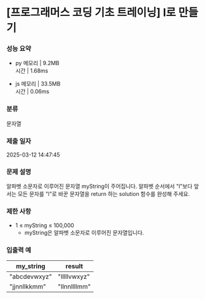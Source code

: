 # [프로그래머스 코딩 기초 트레이닝] l로 만들기

### 성능 요약

- py
  메모리 | 9.2MB  
  시간 | 1.68ms

- js
  메모리 | 33.5MB  
  시간 | 0.06ms

### 분류

문자열

### 제출 일자

2025-03-12 14:47:45

### 문제 설명

알파벳 소문자로 이루어진 문자열 myString이 주어집니다. 알파벳 순서에서 "l"보다 앞서는 모든 문자를 "l"로 바꾼 문자열을 return 하는 solution 함수를 완성해 주세요.

### 제한 사항

- 1 ≤ myString ≤ 100,000
  - myString은 알파벳 소문자로 이루어진 문자열입니다.

### 입출력 예

| my_string    | result       |
| ------------ | ------------ |
| "abcdevwxyz" | "lllllvwxyz" |
| "jjnnllkkmm" | "llnnllllmm" |
